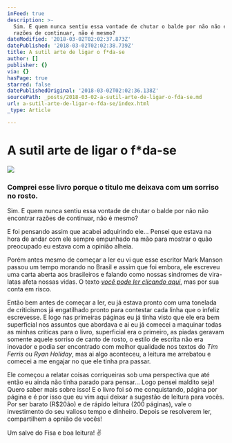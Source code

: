 ```yaml
---
inFeed: true
description: >-
  Sim. E quem nunca sentiu essa vontade de chutar o balde por não não encontrar
  razões de continuar, não é mesmo?
dateModified: '2018-03-02T02:02:37.873Z'
datePublished: '2018-03-02T02:02:38.739Z'
title: A sutil arte de ligar o f*da-se
author: []
publisher: {}
via: {}
hasPage: true
starred: false
datePublishedOriginal: '2018-03-02T02:02:36.138Z'
sourcePath: _posts/2018-03-02-a-sutil-arte-de-ligar-o-fda-se.md
url: a-sutil-arte-de-ligar-o-fda-se/index.html
_type: Article

---
```

# A sutil arte de ligar o f\*da-se
![](https://the-grid-user-content.s3-us-west-2.amazonaws.com/b538029f-3b65-4f14-a43f-2f498df7c13d.jpg)

### Comprei esse livro porque o titulo me deixava com um sorriso no rosto.

Sim. E quem nunca sentiu essa vontade de chutar o balde por não não encontrar razões de continuar, não é mesmo?

E foi pensando assim que acabei adquirindo ele... Pensei que estava na hora de andar com ele sempre empunhado na mão para mostrar o quão preocupado eu estava com a opinião alheia.

Porém antes mesmo de começar a ler eu vi que esse escritor Mark Manson passou um tempo morando no Brasil e assim que foi embora, ele escreveu uma carta aberta aos brasileiros e falando como nossas sindromes de vira-latas afeta nossas vidas. O texto _[você pode ler clicando aqui][0]_, mas por sua conta em risco.

Então bem antes de começar a ler, eu já estava pronto com uma tonelada de criticismos já engatilhado pronto para contestar cada linha que o infeliz escrevesse. E logo nas primeiras páginas eu já tinha visto que ele era bem superficial nos assuntos que abordava e ai eu já comecei a maquinar todas as minhas criticas para o livro, superficial era o primeiro, as piadas geravam somente aquele sorriso de canto de rosto, o estilo de escrita não era inovador e podia ser encontrado com melhor qualidade nos textos do _Tim Ferris_ ou _Ryan Holiday_, mas ai algo aconteceu, a leitura me arrebatou e comecei a me engajar no que ele tinha pra passar.

Ele começou a relatar coisas corriqueiras sob uma perspectiva que até então eu ainda não tinha parado para pensar... Logo pensei maldito seja! Quero saber mais sobre isso! E o livro foi só me conquistando, página por página e é por isso que eu vim aqui deixar a sugestão de leitura para vocês. Por ser barato (R$20ão) e de rápido leitura (200 páginas), vale o investimento do seu valioso tempo e dinheiro. Depois se resolverem ler, compartilhem a opnião de vocês!

Um salve do Fisa e boa leitura! ✌️

[0]: https://markmanson.net/brazil_pt
